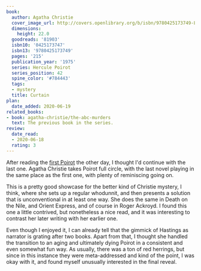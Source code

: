 ```yaml
---
book:
  author: Agatha Christie
  cover_image_url: http://covers.openlibrary.org/b/isbn/9780425173749-L.jpg
  dimensions:
    height: 22.0
  goodreads: '81903'
  isbn10: '0425173747'
  isbn13: '9780425173749'
  pages: '215'
  publication_year: '1975'
  series: Hercule Poirot
  series_position: 42
  spine_color: '#784443'
  tags:
  - mystery
  title: Curtain
plan:
  date_added: 2020-06-19
related_books:
- book: agatha-christie/the-abc-murders
  text: The previous book in the series.
review:
  date_read:
  - 2020-06-18
  rating: 3
---
```


After reading the [first Poirot](https://books.rixx.de/reviews/2020/the-mysterious-affair-at-styles/) the other day, I
thought I'd continue with the last one. Agatha Christie takes Poirot full circle, with the last novel playing in the
same place as the first one, with plenty of reminiscing going on.

This is a pretty good showcase for the better kind of Christie mystery, I think, where she sets up a regular whodunnit,
and then presents a solution that is unconventional in at least one way. She does the same in Death on the Nile, and
Orient Express, and of course in Roger Ackroyd. I found this one a little contrived, but nonetheless a nice read, and it
was interesting to contrast her later writing with her earlier one.

Even though I enjoyed it, I can already tell that the gimmick of Hastings as narrator is grating after two books. Apart
from that, I thought she handled the transition to an aging <span class="spoilers">and ultimately dying</span> Poirot in
a consistent and even somewhat fun way. As usually, there was a ton of red herrings, but since in this instance they
were meta-addressed and kind of the point, I was okay with it, and found myself unusually interested in the final
reveal.
